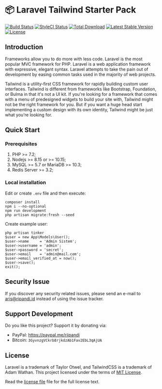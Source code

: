 # 📦 Laravel Tailwind Starter Pack

[![Build Status](https://travis-ci.org/riipandi/laravel-tailwind.svg)](https://travis-ci.org/riipandi/laravel-tailwind)
[![StyleCI Status](https://github.styleci.io/repos/174728418/shield?branch=master)](https://github.styleci.io/repos/174728418)
[![Total Download](https://poser.pugx.org/riipandi/laravel-start/d/total.svg)](https://packagist.org/packages/riipandi/laravel-start)
[![Latest Stable Version](https://poser.pugx.org/riipandi/laravel-start/v/stable.svg)](https://packagist.org/packages/riipandi/laravel-start)
[![License](https://img.shields.io/badge/License-MIT-brightgreen.svg)](https://choosealicense.com/licenses/mit)

## Introduction

Frameworks allow you to do more with less code. Laravel is the most popular MVC framework for PHP. 
Laravel is a web application framework with expressive, elegant syntax. Laravel attempts to take the 
pain out of development by easing common tasks used in the majority of web projects.

Tailwind is a utility-first CSS framework for rapidly building custom user interfaces. Tailwind is 
different from frameworks like Bootstrap, Foundation, or Bulma in that it's not a UI kit. If you're 
looking for a framework that comes with a menu of predesigned widgets to build your site with, 
Tailwind might not be the right framework for you. But if you want a huge head start implementing a 
custom design with its own identity, Tailwind might be just what you're looking for.

## Quick Start

### Prerequisites

1. PHP >= 7.2;
2. Nodejs >= 8.15 or >= 10.15;
3. MySQL >= 5.7 or MariaDB >= 10.3;
4. Redis Server >= 3.2;

### Local installation

Edit or create `.env` file and then execute:

```
composer install
npm i --no-optional
npm run development
php artisan migrate:fresh --seed
```

Create example user:

```
php artisan tinker
$user = new App\Models\User();
$user->name     = 'Admin Sistem';
$user->username = 'admin';
$user->password = 'secret';
$user->email    = 'admin@mail.com';
$user->email_verified_at = now();
$user->save();
exit();
```

## Security Issue

If you discover any security related issues, please send an e-mail to
[aris@ripandi.id](mailto:aris@ripandi.id) instead of using the issue tracker.

## Support Development

Do you like this project? Support it by donating via:

* PayPal: <https://paypal.me/riipandi>
* Bitcoin: `3GyvnzgVCkrb8rjkdzAb1Fav2EbL3qAjUA`

## License

Laravel is a trademark of Taylor Otwel, and TailwindCSS is a trademark of Adam Wathan.
This project licensed under the terms of [MIT License](https://choosealicense.com/licenses/mit).

Read the [license file](./license.txt) file for the full license text.
